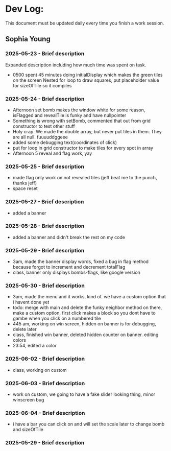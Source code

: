 # Dev Log:

This document must be updated daily every time you finish a work session.

## Sophia Young

### 2025-05-23 - Brief description
Expanded description including how much time was spent on task.
- 0500 spent 45 minutes doing initialDisplay which makes the green tiles on the screen
    Nested for loop to draw squares, put placeholder value for sizeOfTile so it compiles
### 2025-05-24 - Brief description
- Afternoon set bomb makes the window white for some reason, isFlagged and revealTile is funky and have nullpointer
- Something is wrong with setBomb, commented that out from grid constructor to test other stuff
- Holy crap. We made the double array, but never put tiles in them. They are all null. fuuuuddggeee
- added some debugging text(coordinates of click)
- put for loop in grid constructor to make tiles for every spot in array
- Afternoon 5 reveal and flag work, yay

### 2025-05-25 - Brief description
- made flag only work on not revealed tiles (jeff beat me to the punch, thanks jeff)
- space reset
### 2025-05-27 - Brief description
- added a banner
### 2025-05-28 - Brief description
- added a banner and didn't break the rest on my code
### 2025-05-29 - Brief description
- 3am, made the banner display words, fixed a bug in flag method because forgot to increment and decrement totalFlag
- class, banner only displays bombs-flags, like google version
### 2025-05-30 - Brief description
- 3am, made the menu and it works, kind of. we have a custom option that i havent done yet
- todo: merge with main and delete the funky neighbor method on there, make a custom option, first click makes a block so you dont have to gambe when you click on a numbered tile
- 445 am, working on win screen, hidden on banner is for debugging, delete later
- class, finished win banner, deleted hidden counter on banner. editing colors
- 23:54, edited a color
### 2025-06-02 - Brief description
- class, working on custom
### 2025-06-03 - Brief description
- work on custom, we going to have a fake slider looking thing, minor winscreen bug
### 2025-06-04 - Brief description
- i have a bar you can click on and will set the scale later to change bomb and sizeOfTile
### 2025-05-29 - Brief description
